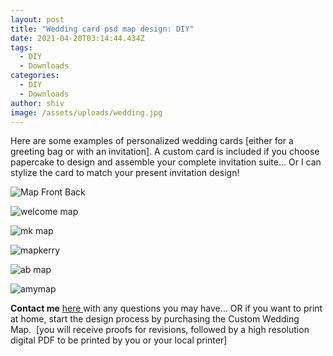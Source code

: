 ```yaml
---
layout: post
title: "Wedding card psd map design: DIY"
date: 2021-04-20T03:14:44.434Z
tags:
  - DIY
  - Downloads
categories:
  - DIY
  - Downloads
author: shiv
image: /assets/uploads/wedding.jpg
---
```

Here are some examples of personalized wedding cards \[either for a greeting bag or with an invitation]. A custom card is included if you choose papercake to design and assemble your complete invitation suite... Or I can stylize the card to match your present invitation design!

![Map Front Back](/assets/uploads/mapfrontback.jpg "Map Front Back")

![welcome map](/assets/uploads/ma_welcomemapf.jpg "welcome map")

![mk map](/assets/uploads/mk_map21.jpg "mk map")

![mapkerry](/assets/uploads/mapkerry.jpg "mapkerry")

![ab map](/assets/uploads/ab_map.jpg "ab map")

![amymap](/assets/uploads/amymap.jpg "amymap")



**Contact me** [here ](https://www.shivsingh.net/contact-me/)with any questions you may have… OR if you want to print at home, start the design process by purchasing the Custom Wedding Map.  \[you will receive proofs for revisions, followed by a high resolution digital PDF to be printed by you or your local printer]
